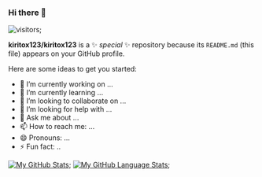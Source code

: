 ### Hi there 👋
![visitors](https://visitor-badge.glitch.me/badge?page_id=${kiritox123}.${460648157});

**kiritox123/kiritox123** is a ✨ _special_ ✨ repository because its `README.md` (this file) appears on your GitHub profile.

Here are some ideas to get you started:

- 🔭 I’m currently working on ...
- 🌱 I’m currently learning ...
- 👯 I’m looking to collaborate on ...
- 🤔 I’m looking for help with ...
- 💬 Ask me about ...
- 📫 How to reach me: ...
- 😄 Pronouns: ...
- ⚡ Fun fact: ..

[![My GitHub Stats](https://github-readme-stats.vercel.app/api/kiritox123=jasongaylord&count_private=true&theme=tokyonight&showicons=true)]();
[![My GitHub Language Stats](https://github-readme-stats.vercel.app/api/top-langs/kiritox123=jasongaylord&langs_count=5&theme=tokyonight)]();


